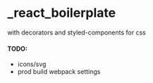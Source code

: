 # _react_boilerplate

with decorators and styled-components for css

#### TODO:
- icons/svg
- prod build webpack settings
